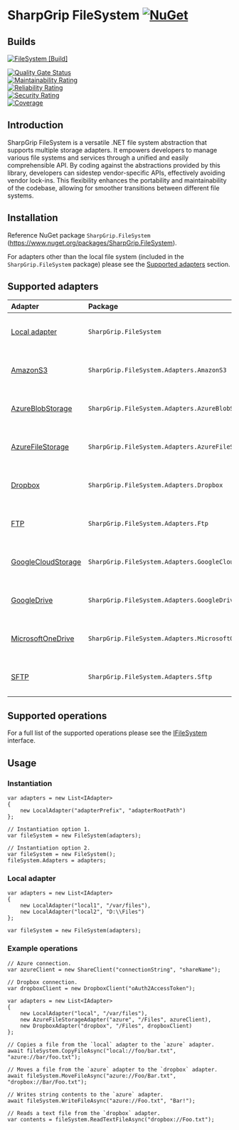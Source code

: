 # SharpGrip FileSystem [![NuGet](https://img.shields.io/nuget/v/SharpGrip.FileSystem)](https://www.nuget.org/packages/SharpGrip.FileSystem)

## Builds

[![FileSystem [Build]](https://github.com/SharpGrip/FileSystem/actions/workflows/Build.yaml/badge.svg)](https://github.com/SharpGrip/FileSystem/actions/workflows/Build.yaml)

[![Quality Gate Status](https://sonarcloud.io/api/project_badges/measure?project=SharpGrip_FileSystem&metric=alert_status)](https://sonarcloud.io/summary/overall?id=SharpGrip_FileSystem) \
[![Maintainability Rating](https://sonarcloud.io/api/project_badges/measure?project=SharpGrip_FileSystem&metric=sqale_rating)](https://sonarcloud.io/summary/overall?id=SharpGrip_FileSystem) \
[![Reliability Rating](https://sonarcloud.io/api/project_badges/measure?project=SharpGrip_FileSystem&metric=reliability_rating)](https://sonarcloud.io/summary/overall?id=SharpGrip_FileSystem) \
[![Security Rating](https://sonarcloud.io/api/project_badges/measure?project=SharpGrip_FileSystem&metric=security_rating)](https://sonarcloud.io/summary/overall?id=SharpGrip_FileSystem) \
[![Coverage](https://sonarcloud.io/api/project_badges/measure?project=SharpGrip_FileSystem&metric=coverage)](https://sonarcloud.io/summary/overall?id=SharpGrip_FileSystem)

## Introduction

SharpGrip FileSystem is a versatile .NET file system abstraction that supports multiple storage adapters.
It empowers developers to manage various file systems and services through a unified and easily comprehensible API.
By coding against the abstractions provided by this library, developers can sidestep vendor-specific APIs, effectively avoiding vendor lock-ins.
This flexibility enhances the portability and maintainability of the codebase, allowing for smoother transitions between different file systems.

## Installation

Reference NuGet package `SharpGrip.FileSystem` (https://www.nuget.org/packages/SharpGrip.FileSystem).

For adapters other than the local file system (included in the `SharpGrip.FileSystem` package) please see the [Supported adapters](#supported-adapters) section.

## Supported adapters

| Adapter                                                                | Package                                            | NuGet                                                                                                                                                                                                                                                                                                                                                      |
|:-----------------------------------------------------------------------|:---------------------------------------------------|:-----------------------------------------------------------------------------------------------------------------------------------------------------------------------------------------------------------------------------------------------------------------------------------------------------------------------------------------------------------|
| [Local adapter](#local-adapter)                                        | `SharpGrip.FileSystem`                             | [![NuGet](https://img.shields.io/nuget/v/SharpGrip.FileSystem)](https://www.nuget.org/packages/SharpGrip.FileSystem) [![NuGet](https://img.shields.io/nuget/dt/SharpGrip.FileSystem)](https://www.nuget.org/packages/SharpGrip.FileSystem)                                                                                                                 |
| [AmazonS3](FileSystem.Adapters.AmazonS3/README.md)                     | `SharpGrip.FileSystem.Adapters.AmazonS3`           | [![NuGet](https://img.shields.io/nuget/v/SharpGrip.FileSystem.Adapters.AmazonS3)](https://www.nuget.org/packages/SharpGrip.FileSystem.Adapters.AmazonS3) [![NuGet](https://img.shields.io/nuget/dt/SharpGrip.FileSystem.Adapters.AmazonS3)](https://www.nuget.org/packages/SharpGrip.FileSystem.Adapters.AmazonS3)                                         |
| [AzureBlobStorage](FileSystem.Adapters.AzureBlobStorage/README.md)     | `SharpGrip.FileSystem.Adapters.AzureBlobStorage`   | [![NuGet](https://img.shields.io/nuget/v/SharpGrip.FileSystem.Adapters.AzureBlobStorage)](https://www.nuget.org/packages/SharpGrip.FileSystem.Adapters.AzureBlobStorage) [![NuGet](https://img.shields.io/nuget/dt/SharpGrip.FileSystem.Adapters.AzureBlobStorage)](https://www.nuget.org/packages/SharpGrip.FileSystem.Adapters.AzureBlobStorage)         |
| [AzureFileStorage](FileSystem.Adapters.AzureFileStorage/README.md)     | `SharpGrip.FileSystem.Adapters.AzureFileStorage`   | [![NuGet](https://img.shields.io/nuget/v/SharpGrip.FileSystem.Adapters.AzureFileStorage)](https://www.nuget.org/packages/SharpGrip.FileSystem.Adapters.AzureFileStorage) [![NuGet](https://img.shields.io/nuget/dt/SharpGrip.FileSystem.Adapters.AzureFileStorage)](https://www.nuget.org/packages/SharpGrip.FileSystem.Adapters.AzureFileStorage)         |
| [Dropbox](FileSystem.Adapters.Dropbox/README.md)                       | `SharpGrip.FileSystem.Adapters.Dropbox`            | [![NuGet](https://img.shields.io/nuget/v/SharpGrip.FileSystem.Adapters.Dropbox)](https://www.nuget.org/packages/SharpGrip.FileSystem.Adapters.Dropbox) [![NuGet](https://img.shields.io/nuget/dt/SharpGrip.FileSystem.Adapters.Dropbox)](https://www.nuget.org/packages/SharpGrip.FileSystem.Adapters.Dropbox)                                             |
| [FTP](FileSystem.Adapters.Ftp/README.md)                               | `SharpGrip.FileSystem.Adapters.Ftp`                | [![NuGet](https://img.shields.io/nuget/v/SharpGrip.FileSystem.Adapters.Ftp)](https://www.nuget.org/packages/SharpGrip.FileSystem.Adapters.Ftp) [![NuGet](https://img.shields.io/nuget/dt/SharpGrip.FileSystem.Adapters.Ftp)](https://www.nuget.org/packages/SharpGrip.FileSystem.Adapters.Ftp)                                                             |
| [GoogleCloudStorage](FileSystem.Adapters.GoogleCloudStorage/README.md) | `SharpGrip.FileSystem.Adapters.GoogleCloudStorage` | [![NuGet](https://img.shields.io/nuget/v/SharpGrip.FileSystem.Adapters.GoogleCloudStorage)](https://www.nuget.org/packages/SharpGrip.FileSystem.Adapters.GoogleCloudStorage) [![NuGet](https://img.shields.io/nuget/dt/SharpGrip.FileSystem.Adapters.GoogleCloudStorage)](https://www.nuget.org/packages/SharpGrip.FileSystem.Adapters.GoogleCloudStorage) |
| [GoogleDrive](FileSystem.Adapters.GoogleDrive/README.md)               | `SharpGrip.FileSystem.Adapters.GoogleDrive`        | [![NuGet](https://img.shields.io/nuget/v/SharpGrip.FileSystem.Adapters.GoogleDrive)](https://www.nuget.org/packages/SharpGrip.FileSystem.Adapters.GoogleDrive) [![NuGet](https://img.shields.io/nuget/dt/SharpGrip.FileSystem.Adapters.GoogleDrive)](https://www.nuget.org/packages/SharpGrip.FileSystem.Adapters.GoogleDrive)                             |
| [MicrosoftOneDrive](FileSystem.Adapters.MicrosoftOneDrive/README.md)   | `SharpGrip.FileSystem.Adapters.MicrosoftOneDrive`  | [![NuGet](https://img.shields.io/nuget/v/SharpGrip.FileSystem.Adapters.MicrosoftOneDrive)](https://www.nuget.org/packages/SharpGrip.FileSystem.Adapters.MicrosoftOneDrive) [![NuGet](https://img.shields.io/nuget/dt/SharpGrip.FileSystem.Adapters.MicrosoftOneDrive)](https://www.nuget.org/packages/SharpGrip.FileSystem.Adapters.MicrosoftOneDrive)     |
| [SFTP](FileSystem.Adapters.Sftp/README.md)                             | `SharpGrip.FileSystem.Adapters.Sftp`               | [![NuGet](https://img.shields.io/nuget/v/SharpGrip.FileSystem.Adapters.Sftp)](https://www.nuget.org/packages/SharpGrip.FileSystem.Adapters.Sftp) [![NuGet](https://img.shields.io/nuget/dt/SharpGrip.FileSystem.Adapters.Sftp)](https://www.nuget.org/packages/SharpGrip.FileSystem.Adapters.Sftp)                                                         |

## Supported operations

For a full list of the supported operations please see the [IFileSystem](../master/FileSystem/src/IFileSystem.cs) interface.

## Usage

### Instantiation

```
var adapters = new List<IAdapter>
{
    new LocalAdapter("adapterPrefix", "adapterRootPath")
};

// Instantiation option 1.
var fileSystem = new FileSystem(adapters);

// Instantiation option 2.
var fileSystem = new FileSystem();
fileSystem.Adapters = adapters;
```

### Local adapter

```
var adapters = new List<IAdapter>
{
    new LocalAdapter("local1", "/var/files"),
    new LocalAdapter("local2", "D:\\Files")
};

var fileSystem = new FileSystem(adapters);
```

### Example operations

```
// Azure connection.
var azureClient = new ShareClient("connectionString", "shareName");

// Dropbox connection.
var dropboxClient = new DropboxClient("oAuth2AccessToken");

var adapters = new List<IAdapter>
{
    new LocalAdapter("local", "/var/files"),
    new AzureFileStorageAdapter("azure", "/Files", azureClient),
    new DropboxAdapter("dropbox", "/Files", dropboxClient)
};

// Copies a file from the `local` adapter to the `azure` adapter.
await fileSystem.CopyFileAsync("local://foo/bar.txt", "azure://bar/foo.txt");

// Moves a file from the `azure` adapter to the `dropbox` adapter.
await fileSystem.MoveFileAsync("azure://Foo/Bar.txt", "dropbox://Bar/Foo.txt");

// Writes string contents to the `azure` adapter.
await fileSystem.WriteFileAsync("azure://Foo.txt", "Bar!");

// Reads a text file from the `dropbox` adapter.
var contents = fileSystem.ReadTextFileAsync("dropbox://Foo.txt");
```